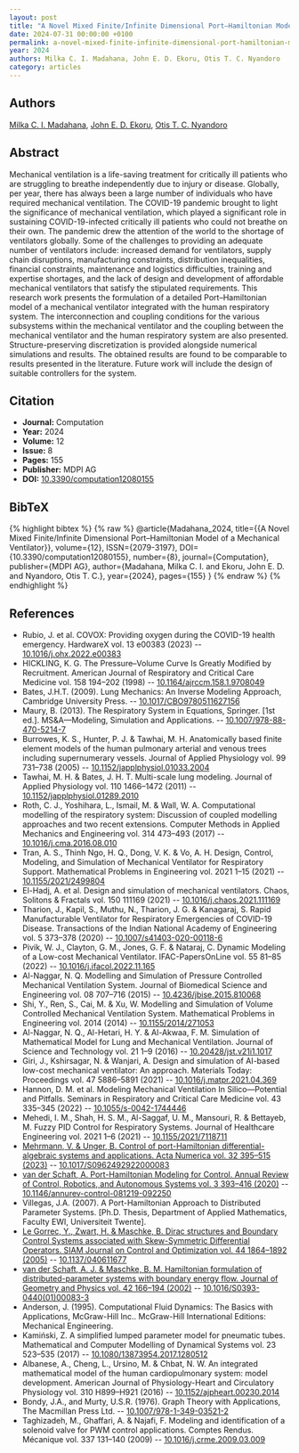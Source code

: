 ```yaml
---
layout: post
title: "A Novel Mixed Finite/Infinite Dimensional Port–Hamiltonian Model of a Mechanical Ventilator"
date: 2024-07-31 00:00:00 +0100
permalink: a-novel-mixed-finite-infinite-dimensional-port-hamiltonian-model-of-a-mechanical-ventilator
year: 2024
authors: Milka C. I. Madahana, John E. D. Ekoru, Otis T. C. Nyandoro
category: articles
---
```

 
## Authors
[Milka C. I. Madahana](authors/milka_c_i_madahana), [John E. D. Ekoru](authors/john_e_d_ekoru), [Otis T. C. Nyandoro](authors/otis_o_t_c_nyandoro)
 
## Abstract
Mechanical ventilation is a life-saving treatment for critically ill patients who are struggling to breathe independently due to injury or disease. Globally, per year, there has always been a large number of individuals who have required mechanical ventilation. The COVID-19 pandemic brought to light the significance of mechanical ventilation, which played a significant role in sustaining COVID-19-infected critically ill patients who could not breathe on their own. The pandemic drew the attention of the world to the shortage of ventilators globally. Some of the challenges to providing an adequate number of ventilators include: increased demand for ventilators, supply chain disruptions, manufacturing constraints, distribution inequalities, financial constraints, maintenance and logistics difficulties, training and expertise shortages, and the lack of design and development of affordable mechanical ventilators that satisfy the stipulated requirements. This research work presents the formulation of a detailed Port–Hamiltonian model of a mechanical ventilator integrated with the human respiratory system. The interconnection and coupling conditions for the various subsystems within the mechanical ventilator and the coupling between the mechanical ventilator and the human respiratory system are also presented. Structure-preserving discretization is provided alongside numerical simulations and results. The obtained results are found to be comparable to results presented in the literature. Future work will include the design of suitable controllers for the system.
 
## Citation
- **Journal:** Computation
- **Year:** 2024
- **Volume:** 12
- **Issue:** 8
- **Pages:** 155
- **Publisher:** MDPI AG
- **DOI:** [10.3390/computation12080155](https://doi.org/10.3390/computation12080155)
 
## BibTeX
{% highlight bibtex %}
{% raw %}
@article{Madahana_2024,
  title={{A Novel Mixed Finite/Infinite Dimensional Port–Hamiltonian Model of a Mechanical Ventilator}},
  volume={12},
  ISSN={2079-3197},
  DOI={10.3390/computation12080155},
  number={8},
  journal={Computation},
  publisher={MDPI AG},
  author={Madahana, Milka C. I. and Ekoru, John E. D. and Nyandoro, Otis T. C.},
  year={2024},
  pages={155}
}
{% endraw %}
{% endhighlight %}
 
## References
- Rubio, J. et al. COVOX: Providing oxygen during the COVID-19 health emergency. HardwareX vol. 13 e00383 (2023) -- [10.1016/j.ohx.2022.e00383](https://doi.org/10.1016/j.ohx.2022.e00383)
- HICKLING, K. G. The Pressure–Volume Curve Is Greatly Modified  by Recruitment. American Journal of Respiratory and Critical Care Medicine vol. 158 194–202 (1998) -- [10.1164/ajrccm.158.1.9708049](https://doi.org/10.1164/ajrccm.158.1.9708049)
- Bates, J.H.T. (2009). Lung Mechanics: An Inverse Modeling Approach, Cambridge University Press. -- [10.1017/CBO9780511627156](https://doi.org/10.1017/CBO9780511627156)
- Maury, B. (2013). The Respiratory System in Equations, Springer. [1st ed.]. MS&A—Modeling, Simulation and Applications. -- [10.1007/978-88-470-5214-7](https://doi.org/10.1007/978-88-470-5214-7)
- Burrowes, K. S., Hunter, P. J. & Tawhai, M. H. Anatomically based finite element models of the human pulmonary arterial and venous trees including supernumerary vessels. Journal of Applied Physiology vol. 99 731–738 (2005) -- [10.1152/japplphysiol.01033.2004](https://doi.org/10.1152/japplphysiol.01033.2004)
- Tawhai, M. H. & Bates, J. H. T. Multi-scale lung modeling. Journal of Applied Physiology vol. 110 1466–1472 (2011) -- [10.1152/japplphysiol.01289.2010](https://doi.org/10.1152/japplphysiol.01289.2010)
- Roth, C. J., Yoshihara, L., Ismail, M. & Wall, W. A. Computational modelling of the respiratory system: Discussion of coupled modelling approaches and two recent extensions. Computer Methods in Applied Mechanics and Engineering vol. 314 473–493 (2017) -- [10.1016/j.cma.2016.08.010](https://doi.org/10.1016/j.cma.2016.08.010)
- Tran, A. S., Thinh Ngo, H. Q., Dong, V. K. & Vo, A. H. Design, Control, Modeling, and Simulation of Mechanical Ventilator for Respiratory Support. Mathematical Problems in Engineering vol. 2021 1–15 (2021) -- [10.1155/2021/2499804](https://doi.org/10.1155/2021/2499804)
- El-Hadj, A. et al. Design and simulation of mechanical ventilators. Chaos, Solitons &amp; Fractals vol. 150 111169 (2021) -- [10.1016/j.chaos.2021.111169](https://doi.org/10.1016/j.chaos.2021.111169)
- Tharion, J., Kapil, S., Muthu, N., Tharion, J. G. & Kanagaraj, S. Rapid Manufacturable Ventilator for Respiratory Emergencies of COVID-19 Disease. Transactions of the Indian National Academy of Engineering vol. 5 373–378 (2020) -- [10.1007/s41403-020-00118-6](https://doi.org/10.1007/s41403-020-00118-6)
- Pivik, W. J., Clayton, G. M., Jones, G. F. & Nataraj, C. Dynamic Modeling of a Low-cost Mechanical Ventilator. IFAC-PapersOnLine vol. 55 81–85 (2022) -- [10.1016/j.ifacol.2022.11.165](https://doi.org/10.1016/j.ifacol.2022.11.165)
- Al-Naggar, N. Q. Modelling and Simulation of Pressure Controlled Mechanical Ventilation System. Journal of Biomedical Science and Engineering vol. 08 707–716 (2015) -- [10.4236/jbise.2015.810068](https://doi.org/10.4236/jbise.2015.810068)
- Shi, Y., Ren, S., Cai, M. & Xu, W. Modelling and Simulation of Volume Controlled Mechanical Ventilation System. Mathematical Problems in Engineering vol. 2014 (2014) -- [10.1155/2014/271053](https://doi.org/10.1155/2014/271053)
- Al-Naggar, N. Q., Al-Hetari, H. Y. & Al-Akwaa, F. M. Simulation of Mathematical Model for Lung and Mechanical Ventilation. Journal of Science and Technology vol. 21 1–9 (2016) -- [10.20428/jst.v21i1.1017](https://doi.org/10.20428/jst.v21i1.1017)
- Giri, J., Kshirsagar, N. & Wanjari, A. Design and simulation of AI-based low-cost mechanical ventilator: An approach. Materials Today: Proceedings vol. 47 5886–5891 (2021) -- [10.1016/j.matpr.2021.04.369](https://doi.org/10.1016/j.matpr.2021.04.369)
- Hannon, D. M. et al. Modeling Mechanical Ventilation In Silico—Potential and Pitfalls. Seminars in Respiratory and Critical Care Medicine vol. 43 335–345 (2022) -- [10.1055/s-0042-1744446](https://doi.org/10.1055/s-0042-1744446)
- Mehedi, I. M., Shah, H. S. M., Al-Saggaf, U. M., Mansouri, R. & Bettayeb, M. Fuzzy PID Control for Respiratory Systems. Journal of Healthcare Engineering vol. 2021 1–6 (2021) -- [10.1155/2021/7118711](https://doi.org/10.1155/2021/7118711)
- [Mehrmann, V. & Unger, B. Control of port-Hamiltonian differential-algebraic systems and applications. Acta Numerica vol. 32 395–515 (2023)](control-of-port-hamiltonian-differential-algebraic-systems-and-applications) -- [10.1017/S0962492922000083](https://doi.org/10.1017/S0962492922000083)
- [van der Schaft, A. Port-Hamiltonian Modeling for Control. Annual Review of Control, Robotics, and Autonomous Systems vol. 3 393–416 (2020)](port-hamiltonian-modeling-for-control) -- [10.1146/annurev-control-081219-092250](https://doi.org/10.1146/annurev-control-081219-092250)
- Villegas, J.A. (2007). A Port-Hamiltonian Approach to Distributed Parameter Systems. [Ph.D. Thesis, Department of Applied Mathematics, Faculty EWI, Universiteit Twente].
- [Le Gorrec, Y., Zwart, H. & Maschke, B. Dirac structures and Boundary Control Systems associated with Skew-Symmetric Differential Operators. SIAM Journal on Control and Optimization vol. 44 1864–1892 (2005)](dirac-structures-and-boundary-control-systems-associated-with-skew-symmetric-differential-operators) -- [10.1137/040611677](https://doi.org/10.1137/040611677)
- [van der Schaft, A. J. & Maschke, B. M. Hamiltonian formulation of distributed-parameter systems with boundary energy flow. Journal of Geometry and Physics vol. 42 166–194 (2002)](hamiltonian-formulation-of-distributed-parameter-systems-with-boundary-energy-flow) -- [10.1016/S0393-0440(01)00083-3](https://doi.org/10.1016/S0393-0440(01)00083-3)
- Anderson, J. (1995). Computational Fluid Dynamics: The Basics with Applications, McGraw-Hill Inc.. McGraw-Hill International Editions: Mechanical Engineering.
- Kamiński, Z. A simplified lumped parameter model for pneumatic tubes. Mathematical and Computer Modelling of Dynamical Systems vol. 23 523–535 (2017) -- [10.1080/13873954.2017.1280512](https://doi.org/10.1080/13873954.2017.1280512)
- Albanese, A., Cheng, L., Ursino, M. & Chbat, N. W. An integrated mathematical model of the human cardiopulmonary system: model development. American Journal of Physiology-Heart and Circulatory Physiology vol. 310 H899–H921 (2016) -- [10.1152/ajpheart.00230.2014](https://doi.org/10.1152/ajpheart.00230.2014)
- Bondy, J.A., and Murty, U.S.R. (1976). Graph Theory with Applications, The Macmillan Press Ltd. -- [10.1007/978-1-349-03521-2](https://doi.org/10.1007/978-1-349-03521-2)
- Taghizadeh, M., Ghaffari, A. & Najafi, F. Modeling and identification of a solenoid valve for PWM control applications. Comptes Rendus. Mécanique vol. 337 131–140 (2009) -- [10.1016/j.crme.2009.03.009](https://doi.org/10.1016/j.crme.2009.03.009)

